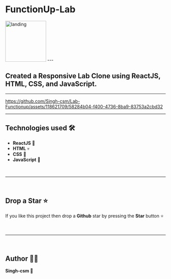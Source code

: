 # FunctionUp-Lab
<img width="128" height="128" alt="landing" src="https://github.com/Singh-csm/Lab-Functionup/assets/118621709/b009d410-f92c-489d-a7fe-936e5b66d47c">
---

## Created a Responsive Lab Clone using ReactJS, HTML, CSS, and JavaScript.

---


https://github.com/Singh-csm/Lab-Functionup/assets/118621709/58284b04-f400-4736-8ba9-83753a2cbd32


---
## Technologies used 🛠️
- **ReactJS** 🎲
- **HTML** 💀
- **CSS** 🌈
- **JavaScript** 🧠

<br/>

---

<br/>

## Drop a Star ⭐

If you like this project then drop a **Github** star by pressing the **Star** button ⭐

<br>

---

<br>

## Author 👨‍💻

**Singh-csm 💚**
